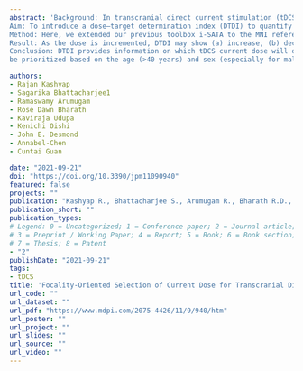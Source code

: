 ```yaml
---
abstract: 'Background: In transcranial direct current stimulation (tDCS), the injected current becomes distributed across the brain areas. The objective is to stimulate the target region of interest (ROI) while minimizing the current in non-target ROIs (the ‘focality’ of tDCS). For this purpose, determining the appropriate current dose for an individual is difficult.
Aim: To introduce a dose–target determination index (DTDI) to quantify the focality of tDCS and examine the dose–focality relationship in three different populations.
Method: Here, we extended our previous toolbox i-SATA to the MNI reference space. After a tDCS montage is simulated for a current dose, the i-SATA(MNI) computes the average (over voxels) current density for every region in the brain. DTDI is the ratio of the average current density at the target ROI to the ROI with a maximum value (the peak region). Ideally, target ROI should be the peak region, so DTDI shall range from 0 to 1. The higher the value, the better the dose. We estimated the variation of DTDI within and across individuals using T1-weighted brain images of 45 males and females distributed equally across three age groups: (a) young adults (20 ≤ x < 40 years), (b) mid adults (40 ≤ x < 60 years), and (c) older adults (60 ≤ x < 80 years). DTDI’s were evaluated for the frontal montage with electrodes at F3 and the right supraorbital for three current doses of 1 mA, 2 mA, and 3 mA, with the target ROI at the left middle frontal gyrus.
Result: As the dose is incremented, DTDI may show (a) increase, (b) decrease, and (c) no change across the individuals depending on the relationship (nonlinear or linear) between the injected tDCS current and the distribution of current density in the target ROI. The nonlinearity is predominant in older adults with a decrease in focality. The decline is stronger in males. Higher current dose at older age can enhance the focality of stimulation.
Conclusion: DTDI provides information on which tDCS current dose will optimize the focality of stimulation. The recommended DTDI dose should
be prioritized based on the age (>40 years) and sex (especially for males) of an individual. The toolbox i-SATA(MNI) is freely available.'

authors:
- Rajan Kashyap
- Sagarika Bhattacharjee1
- Ramaswamy Arumugam
- Rose Dawn Bharath
- Kaviraja Udupa
- Kenichi Oishi
- John E. Desmond
- Annabel-Chen
- Cuntai Guan

date: "2021-09-21"
doi: "https://doi.org/10.3390/jpm11090940"
featured: false
projects: ""
publication: "Kashyap R., Bhattacharjee S., Arumugam R., Bharath R.D., Udupa K., Oishi K., Desmond J.E., Chen S.H.A & Guan C. Focality-Oriented Selection of Current Dose for Transcranial Direct Current Stimulation. Journal of Personalized Medicine. 2021 Sep 21; 11(9):940."
publication_short: ""
publication_types:
# Legend: 0 = Uncategorized; 1 = Conference paper; 2 = Journal article;
# 3 = Preprint / Working Paper; 4 = Report; 5 = Book; 6 = Book section;
# 7 = Thesis; 8 = Patent
- "2"
publishDate: "2021-09-21"
tags:
- tDCS
title: 'Focality-Oriented Selection of Current Dose for Transcranial Direct Current Stimulation'
url_code: ""
url_dataset: ""
url_pdf: "https://www.mdpi.com/2075-4426/11/9/940/htm"
url_poster: ""
url_project: ""
url_slides: ""
url_source: ""
url_video: ""
---
```


